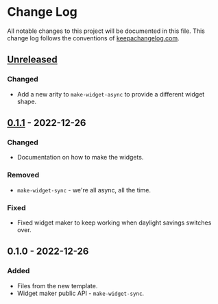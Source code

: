 # Change Log
All notable changes to this project will be documented in this file. This change log follows the conventions of [keepachangelog.com](http://keepachangelog.com/).

## [Unreleased]
### Changed
- Add a new arity to `make-widget-async` to provide a different widget shape.

## [0.1.1] - 2022-12-26
### Changed
- Documentation on how to make the widgets.

### Removed
- `make-widget-sync` - we're all async, all the time.

### Fixed
- Fixed widget maker to keep working when daylight savings switches over.

## 0.1.0 - 2022-12-26
### Added
- Files from the new template.
- Widget maker public API - `make-widget-sync`.

[Unreleased]: https://github.com/your-name/clojure_5/compare/0.1.1...HEAD
[0.1.1]: https://github.com/your-name/clojure_5/compare/0.1.0...0.1.1
